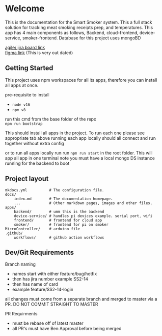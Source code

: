 # Welcome

This is the documentation for the Smart Smoker system. This a full stack solution for tracking meat smoking receipts prep, and temperatures. This app has 4 main components as follows, Backend, cloud-frontend, device-service, smoker-frontend. Database for this project uses mongoBD<br>

[agile/ jira board link](https://smartsmokerv2.atlassian.net/jira/software/projects/SS2/boards/1)<br>
[figma link](https://www.figma.com/file/CMoUqq5JztkckkR3bkKhRe/Smart-Smoker-v2-UI?type=design&node-id=4-0&mode=design&t=oSKKdeh8lHfDtact-0) (This is very out dated)
## Getting Started

This project uses npm workspaces for all its apps, therefore you can install all apps at once. <br>

pre-requisite to install

 * `node v16`
 * `npm v8`

run this cmd from the base folder of the repo <br>
`npm run bootstrap` 

This should install all apps in the project. To run each one please see appropriate tab above
running each app locally should all connect and run together without extra config

or to run all apps locally run run `npm run start` in the root folder. This will app all app in one terminal
note you must have a local mongo DS instance running for the backend to boot

## Project layout

    mkdocs.yml          # The configuration file.
    docs/
        index.md        # The documentation homepage.
        ...             # Other markdown pages, images and other files.
    apps/
        backend/        # umm this is the backend
        device-service/ # handles pi devices example. serial port, wifi
        frontend/       # frontend for cloud app
        smoker/         # frontend for pi on smoker
    MicroController/    # arduino file
    .github/
        workflows/      # github action workflows


## Dev/Git Requirements

Branch naming
* names start with either feature/bug/hotfix
* then has jira number example SS2-14
* then has name of card
* example feature/SS2-14-login

all changes must come from a separate branch and merged to master via a PR. 
DO NOT COMMIT STRAIGHT TO MASTER

PR Requirments
* must be rebase off of latest master
* all PR's must have Ben Approval before being merged